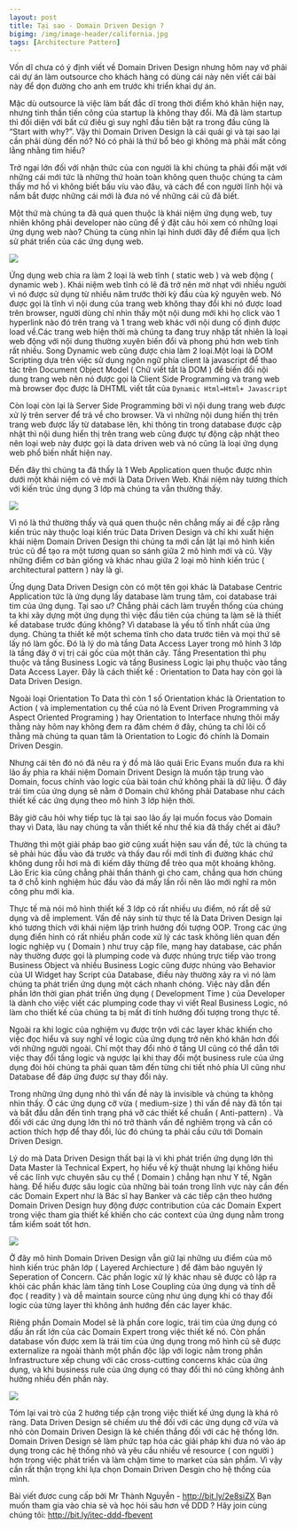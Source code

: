 ```yaml
---
layout: post
title: Tại sao - Domain Driven Design ?
bigimg: /img/image-header/california.jpg
tags: [Architecture Pattern]
---
```



Vốn dĩ chưa có ý định viết về Domain Driven Design nhưng hôm nay vớ phải cái dự án làm outsource cho khách hàng có dùng cái này nên viết cái bài này để dọn đường cho anh em trước khi triển khai dự án.

Mặc dù outsource là việc làm bất đắc dĩ trong thời điểm khó khăn hiện nay, nhưng tinh thần tiến công của startup là không thay đổi. Mà đã làm startup thì  đối diện với bất cứ điều gì suy nghĩ đầu tiên bật ra trong đầu cũng là “Start with why?”.  Vậy thì Domain Driven Design là cái quái gì và tại sao lại cần phải dùng đến nó?  Nó  có phải là thứ bổ béo gì không mà phải mất công lằng nhằng tìm hiểu?

Trở ngại lớn đối với nhận thức của con người là khi chúng ta phải đối mặt với những cái mới tức là những  thứ  hoàn toàn không quen thuộc chúng ta cảm thấy mơ hồ vì không biết bấu víu vào đâu, và cách để con người lĩnh hội và nắm bắt được những cái mới là đưa nó về những cái cũ đã biết.

Một thứ mà chúng ta đã quá quen thuộc là khái niệm ứng dụng web, tuy nhiên không phải  developer nào cũng  để ý đặt câu hỏi xem có những loại ứng dụng web nào?  Chúng ta cùng nhìn lại hình dưới đây để điểm qua lịch sử phát triển của các ứng dụng web.  

![](../../img/front-end/types-web-application.png)

Ứng dụng web chia ra làm 2 loại là web tĩnh  ( static web ) và web động ( dynamic web ). Khái niệm web tĩnh có lẽ đã trở nên mờ nhạt với nhiều người vì nó được sử dụng từ nhiều năm trước thời kỳ đầu của kỹ nguyên web.  Nó được gọi là tĩnh vì nội dung của trang web không thay đổi khi nó được load trên browser,  người dùng chỉ nhìn thấy một nội dung mới khi họ click vào 1 hyperlink nào đó trên trang và 1 trang web khác với nội dung cố định được load về.Các trang web hiện thời mà chúng ta đang truy nhập tất nhiên là loại web động với nội dung thường xuyên biến đổi và phong phú hơn web tĩnh rất nhiều.  Song  Dynamic web cũng được chia làm 2 loại.Một loại là DOM Scripting dựa trên việc sử dụng ngôn ngữ phía client là javascript để thao tác trên Document Object Model ( Chữ viết tắt là DOM ) để biến đổi nội dung trang web nên nó được gọi là Client Side Programming và trang web mà browser đọc được là DHTML viết tắt của ```Dynamic Html=Html+ Javascript```

Còn loại còn lại là Server Side Programming  bởi vì nội dung trang web được xử lý  trên server  để trả về cho browser. Và vì những nội dung hiển thị trên trang web được lấy từ database lên, khi thông tin trong database được cập nhật thì nội dung hiển thị trên trang web cũng được tự động cập nhật theo nên loại web này được gọi là data driven web và nó cũng là loại ứng dụng web phổ biến nhất hiện nay.


Đến đây thì chúng ta đã thấy là 1 Web Application quen thuộc được nhìn dưới một khái niệm có vẻ mới là Data Driven Web. Khái niệm này tương thích với kiến trúc ứng dụng 3 lớp mà chúng ta vẫn thường thấy.   

![](../../img/Architecture-pattern/3-layer/3-layer.jpg)

Vì nó là thứ thường thấy và quá quen thuộc nên chẳng mấy ai đề cập rằng kiến trúc này thuộc loại kiến trúc Data Driven Design và chỉ khi xuất hiện khái niệm Domain Driven Design thì chúng ta mới cần lật lại mô hình kiến trúc cũ để tạo ra một tương quan so sánh giữa 2 mô hình mới và cũ. Vậy những điểm cơ bản giống và khác nhau giữa 2 loại mô hình kiến trúc ( architectural pattern )  này là gì.

Ứng dụng Data Driven Design còn có một tên gọi khác là Database Centric Application tức là ứng dụng lấy database làm trung tâm, coi database trái tim của ứng dụng. Tại sao ư? Chẳng  phải cách làm truyền thống của chúng ta khi xây dựng một ứng dụng thì việc đầu tiên của chúng ta làm sẽ là thiết kế database trước đúng không?  Vì database là yếu  tố tĩnh nhất của ứng dụng. Chúng ta thiết kế một schema tĩnh cho data trước tiên và mọi thứ sẽ lấy nó làm gốc.  Đó là lý do mà tầng Data Access  Layer trong mô hình 3 lớp là tầng đáy ở vị trị cái gốc của một thân cây. Tầng Presentation thì phụ thuộc và tầng Business Logic và tầng Business Logic lại phụ thuộc vào tầng Data Access Layer.  Đây là cách thiết kế : Orientation to Data hay còn gọi là Data Driven Design.

Ngoài loại Orientation To Data thì còn 1 số Orientation khác là Orientation to Action ( và implementation cụ thể của nó là Event Driven Programming  và Aspect Oriented Programing ) hay Orientation to Interface nhưng thôi mấy thằng này hôm nay không đem ra đâm chém ở đây, chúng ta chỉ lôi cổ thằng mà chúng ta quan tâm là Orientation to Logic đó chính là Domain Driven Desgin.

Nhưng cái tên  đó nó đã nêu ra ý đồ mà lão quái Eric Evans muốn đưa ra khi lão ấy phịa ra khái niệm Domain Drivent Design là muốn tập trung vào Domain, focus chính vào logic của bài toán chứ không phải là dữ liệu. Ở đây trái tim của ứng dụng sẽ nằm ở Domain chứ không phải Database như cách thiết kế các ứng dụng theo mô hình 3 lớp hiện thời.

Bây giờ câu hỏi why tiếp tục là tại sao lão ấy lại muốn focus vào Domain thay vì Data, lâu nay chúng ta vẫn thiết kế như thế kia đã thấy chết ai đâu?

Thường thì một giải pháp bao giờ cũng xuất hiện sau vấn đề, tức là chúng ta sẽ phải húc đầu vào đá trước và thấy đau rồi mới tính đi đường khác chứ không dung rỗi hơi mà đi kiếm dây thừng để trèo qua một khoảng không. Lão Eric kia cũng chẳng phải thần thánh gì cho cam, chẳng qua hơn chúng ta ở chỗ kinh nghiệm húc đầu vào đá mấy lần rồi nên lão mới nghĩ ra môn công phu mới kia.

Thực tế mà nói mô hình thiết kế 3 lớp có rất nhiều ưu điểm, nó rất dễ sử dụng và dễ implement. Vấn đề nảy sinh từ thực tế là  Data Driven Design lại khó tương thích với khái niệm lập trình hướng đối tượng OOP.  Trong các ứng dụng điển hình có rất nhiều phần code xử lý các task không liên quan đến logic nghiệp vụ ( Domain ) như truy cập file, mạng  hay database, các phần này thường được gọi là plumping code và được nhúng trực tiếp vào trong Business Object và nhiều Business Logic cũng được nhúng vào Behavior của UI Widget hay Script của Database, điều này thường xảy ra vì nó làm chúng ta phát triển ứng dụng một cách nhanh chóng. Việc này dẫn đến phần lớn thời gian phát triển ứng dụng ( Development Time ) của Developer là dành cho việc viết các plumping code thay vì viết Real Business Logic, nó làm cho thiết kế của chúng ta bị mất đi tính hướng đối tượng trong thực tế.

Ngoài ra khi logic của nghiệm vụ được trộn với các layer khác khiến cho việc đọc hiểu và suy nghĩ về logic của ứng dụng trở nên khó khăn hơn đối với những người ngoài. Chỉ một thay đổi nhỏ ở tầng UI cũng có thể dẫn tới việc thay đổi tầng logic và ngược lại khi thay đổi một business rule của ứng dụng đòi hỏi chúng ta phải quan tâm đến từng chi tiết nhỏ phía UI cũng như Database để đáp ứng được sự thay đổi này.

Trong những ứng dụng nhỏ thì vấn đề này là invisible và chúng ta không nhìn thấy. Ở các ứng dụng cỡ vừa ( medium-size ) thì vấn đề này đã tồn tại và bắt đầu dẫn đến tình trạng phá vỡ các thiết kế chuẩn ( Anti-pattern) . Và  đối với các ứng dụng lớn thì nó trở thành vấn đề nghiêm trọng và cần có action thích hợp để thay đổi, lúc đó chúng ta phải cầu cứu tới Domain Driven Design.

Lý do mà Data Driven Design thất bại là vì khi phát triển ứng dụng lớn thì Data Master là Technical Expert, họ hiểu về kỹ thuật nhưng lại không hiểu về các lĩnh vực chuyên sâu cụ thể ( Domain ) chẳng hạn như Y tế, Ngân hàng. Để hiểu được sâu logic của những bài toán trong lĩnh vực này cần đến các Domain Expert như là Bác sĩ hay Banker và các tiếp cận theo hướng Domain Driven Design huy động được contribution của các Domain Expert trong việc tham gia thiết kế khiến cho các context của ứng dụng nằm trong tầm kiểm soát tốt hơn. 

![](../../img/Architecture-pattern/Domain-driven-design/DDD-layered-architecture.png)

Ở đây mô hình Domain Driven Design vẫn giữ lại những ưu điểm của mô hình kiến trúc phân lớp ( Layered Archiecture ) để đảm bảo nguyên lý Seperation of Concern. Các phần logic xử lý khác nhau sẽ được cô lập ra khỏi các phần khác làm tăng tính Lose Coupling của ứng dụng và tính dễ đọc ( readity ) và dễ maintain source cũng như úng dụng khi có thay đổi logic của từng layer thì không ảnh hướng đến các layer khác.

Riêng phần Domain Model sẽ là phần core logic, trái tim của ứng dụng có dấu ấn rất lớn của các Domain Expert trong việc thiết kế nó. Còn phần database vốn được xem là trái tim của ứng dụng trong mô hình cũ sẽ được externalize ra ngoài thành một phần độc lập với logic nằm trong phần Infrastructure xếp chung với các cross-cutting concerns khác của ứng dụng, và khi business rule của ứng dụng có thay đổi thì nó cũng không ảnh hưởng nhiều đến phần này.

![](../../img/Architecture-pattern/Domain-driven-design/Trends-in-application-modeling.jpg)

Tóm lại vai trò của 2 hướng tiếp cận trong việc thiết kế ứng dụng là khá rõ ràng. Data Driven Design sẽ chiếm ưu thế đối với các ứng dụng cỡ vừa và nhỏ còn Domain Driven Design là kẻ chiến thắng đối với các hệ thống lớn. Domain Driven Design sẽ làm phức tạp hóa các giải pháp khi đưa nó vào áp dụng trong các hệ thống nhỏ và yêu cầu nhiều về resource ( con người ) hơn trong việc phát triển và làm chậm time to market của sản phẩm. Vì vậy cần rất thận trọng khi lựa chọn Domain Driven Desgin cho hệ thống của mình. 

Bài viết đươc cung cấp bởi Mr Thành Nguyễn -  http://bit.ly/2e8siZX 
Bạn muốn tham gia vào chia sẻ và học hỏi sâu hơn về DDD ? Hãy join cùng chúng tôi: http://bit.ly/itec-ddd-fbevent